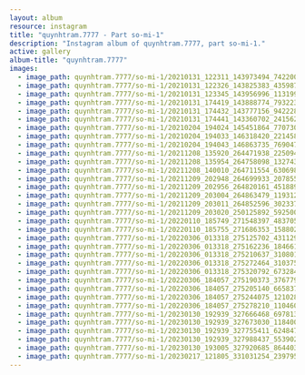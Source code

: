 ```yaml
---
layout: album
resource: instagram
title: "quynhtram.7777 - Part so-mi-1"
description: "Instagram album of quynhtram.7777, part so-mi-1."
active: gallery
album-title: "quynhtram.7777"
images:
  - image_path: quynhtram.7777/so-mi-1/20210131_122311_143973494_742200043075051_6190489045582190564_n.jpg
  - image_path: quynhtram.7777/so-mi-1/20210131_122326_143825383_435987461154803_7064537656994189971_n.jpg
  - image_path: quynhtram.7777/so-mi-1/20210131_123345_143956996_1131996417223223_984180199952157785_n.jpg
  - image_path: quynhtram.7777/so-mi-1/20210131_174419_143888774_793223657977900_2829015006310502495_n.jpg
  - image_path: quynhtram.7777/so-mi-1/20210131_174432_143777156_942228152849983_8690976757321877036_n.jpg
  - image_path: quynhtram.7777/so-mi-1/20210131_174441_143360702_241562660950029_7750992630693695274_n.jpg
  - image_path: quynhtram.7777/so-mi-1/20210204_194024_145451864_770730840543098_3280694457579227_n.jpg
  - image_path: quynhtram.7777/so-mi-1/20210204_194033_146318420_221458273004751_1919259853693823196_n.jpg
  - image_path: quynhtram.7777/so-mi-1/20210204_194043_146863735_769047733698601_2836310323236814290_n.jpg
  - image_path: quynhtram.7777/so-mi-1/20211208_135920_264471938_225094276314182_7174630258393690363_n.jpg
  - image_path: quynhtram.7777/so-mi-1/20211208_135954_264758098_1327434601037306_5557992332093991969_n.jpg
  - image_path: quynhtram.7777/so-mi-1/20211208_140010_264711554_630698961466281_3149423503277612575_n.jpg
  - image_path: quynhtram.7777/so-mi-1/20211209_202948_264699933_2078555622291600_1132183376711433060_n.jpg
  - image_path: quynhtram.7777/so-mi-1/20211209_202956_264820161_451889802988419_4389961573847481553_n.jpg
  - image_path: quynhtram.7777/so-mi-1/20211209_203004_264863479_119312777239497_5982063243546655026_n.jpg
  - image_path: quynhtram.7777/so-mi-1/20211209_203011_264852596_302337798437596_529476821034760643_n.jpg
  - image_path: quynhtram.7777/so-mi-1/20211209_203020_250125892_592500462047895_3608744646338618526_n.jpg
  - image_path: quynhtram.7777/so-mi-1/20220110_185749_271548397_4837059989709772_5702336383484746942_n.jpg
  - image_path: quynhtram.7777/so-mi-1/20220110_185755_271686353_1588020208219512_5164961239487227446_n.jpg
  - image_path: quynhtram.7777/so-mi-1/20220306_013318_275125702_431129425475449_5943582965601552232_n.jpg
  - image_path: quynhtram.7777/so-mi-1/20220306_013318_275162236_1846618892175272_1675836735968712805_n.jpg
  - image_path: quynhtram.7777/so-mi-1/20220306_013318_275210637_310801224388477_2196214919353160209_n.jpg
  - image_path: quynhtram.7777/so-mi-1/20220306_013318_275272464_310375317746001_120392319630789846_n.jpg
  - image_path: quynhtram.7777/so-mi-1/20220306_013318_275320792_673284890461565_5458922825692708012_n.jpg
  - image_path: quynhtram.7777/so-mi-1/20220306_184057_275190373_376779740951017_4191182368177013591_n.jpg
  - image_path: quynhtram.7777/so-mi-1/20220306_184057_275205140_665837721283370_7570818242414310594_n.jpg
  - image_path: quynhtram.7777/so-mi-1/20220306_184057_275244075_1210286746044719_4103194593928176280_n.jpg
  - image_path: quynhtram.7777/so-mi-1/20220306_184057_275278210_1104608400323037_6112554017682847205_n.jpg
  - image_path: quynhtram.7777/so-mi-1/20230130_192939_327666468_697813941893374_3018486072715101670_n.jpg
  - image_path: quynhtram.7777/so-mi-1/20230130_192939_327673030_1184003645574617_7113322707103181067_n.jpg
  - image_path: quynhtram.7777/so-mi-1/20230130_192939_327755411_6248471011876573_7505553131141566407_n.jpg
  - image_path: quynhtram.7777/so-mi-1/20230130_192939_327988437_553902280096160_6613828093225340528_n.jpg
  - image_path: quynhtram.7777/so-mi-1/20230130_193005_327920685_864403311300289_5706276061869016987_n.jpg
  - image_path: quynhtram.7777/so-mi-1/20230217_121805_331031254_239795225042800_5628263090413921691_n.jpg
---
```

